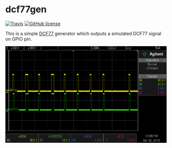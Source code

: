 # dcf77gen

[![Travis](http://img.shields.io/travis/twam/dcf77gen/master.svg)](https://travis-ci.org/twam/dcf77gen/)
[![GitHub license](https://img.shields.io/github/license/twam/dcf77gen.svg)]()

This is a simple [DCF77](http://de.wikipedia.org/wiki/DCF77) generator which outputs a simulated DCF77 signal on GPIO pin.

![Example output](example.png)

